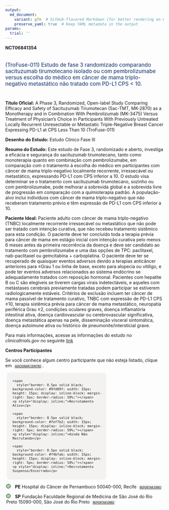 ```yaml
---
output: 
  md_document:
    variant: gfm  # GitHub-flavored Markdown (for better rendering on GitHub)
    preserve_yaml: true  # Keep YAML metadata in the output
params:
  trial: ''
---
```


<script async src="https://scripts.simpleanalyticscdn.com/latest.js"></script>

**NCT06841354**

<div style="padding: 5px 5px 5px 0px; font-size: 1.20em; font-weight: 500; color: #2E4A7F; text-align: left; margin-bottom: 20px">

(TroFuse-011) Estudo de fase 3 randomizado comparando sacituzumab
tirumotecano isolado ou com pembrolizumabe versus escolha do médico em
câncer de mama triplo-negativo metastático não tratado com PD-L1 CPS \<
10.

</div>

**Título Oficial:** A Phase 3, Randomized, Open-label Study Comparing
Efficacy and Safety of Sacituzumab Tirumotecan (Sac-TMT, MK-2870) as a
Monotherapy and in Combination With Pembrolizumab (MK-3475) Versus
Treatment of Physician’s Choice in Participants With Previously
Untreated Locally Recurrent Unresectable or Metastatic Triple-Negative
Breast Cancer Expressing PD-L1 at CPS Less Than 10 (TroFuse-011)

**Desenho do Estudo:** Estudo Clinico Fase III

**Resumo do Estudo:** Este estudo de Fase 3, randomizado e aberto,
investiga a eficácia e segurança do sacituzumab tirumotecano, tanto como
monoterapia quanto em combinação com pembrolizumabe, em comparação com o
tratamento à escolha do médico em participantes com câncer de mama
triplo-negativo localmente recorrente, irressecável ou metastático,
expressando PD-L1 com CPS inferior a 10. O estudo visa determinar se o
tratamento com sacituzumab tirumotecano, sozinho ou com pembrolizumabe,
pode melhorar a sobrevida global e a sobrevida livre de progressão em
comparação com a quimioterapia padrão. A população-alvo inclui
indivíduos com câncer de mama triplo-negativo que não receberam
tratamento prévio e têm expressão de PD-L1 com CPS inferior a 10.

**Paciente Ideal:** Paciente adulto com câncer de mama triplo-negativo
(TNBC) localmente recorrente irressecável ou metastático que não pode
ser tratado com intenção curativa, que não recebeu tratamento sistêmico
para esta condição. O paciente deve ter concluído toda a terapia prévia
para câncer de mama em estágio inicial com intenção curativa pelo menos
6 meses antes da primeira recorrência da doença e deve ser candidato ao
tratamento com pembrolizumabe e uma das opções de TPC: paclitaxel,
nab-paclitaxel ou gemcitabina + carboplatina. O paciente deve ter se
recuperado de quaisquer eventos adversos devido a terapias anticâncer
anteriores para ≤Grau 1 ou linha de base, exceto para alopecia ou
vitiligo, e pode ter eventos adversos relacionados ao sistema endócrino
se adequadamente tratados com reposição hormonal. Pacientes com hepatite
B ou C são elegíveis se tiverem cargas virais indetectáveis, e aqueles
com metástases cerebrais previamente tratadas podem participar se
estiverem radiologicamente estáveis. Critérios de exclusão incluem ter
câncer de mama passível de tratamento curativo, TNBC com expressão de
PD-L1 CPS ≥10, terapia sistêmica prévia para câncer de mama metastático,
neuropatia periférica Grau ≥2, condições oculares graves, doença
inflamatória intestinal ativa, doença cardiovascular ou cerebrovascular
significativa, doença metastática apenas na pele, disseminação visceral
sintomática, doença autoimune ativa ou histórico de
pneumonite/intersticial grave.

Para mais informações, acesse as informações do estudo no
*clinicaltrials.gov* no seguinte
[link](https://clinicaltrials.gov/ct2/show/NCT06841354)

**Centros Participantes**

Se você conhece algum centro participante que não esteja listado, clique
em
<span style="color: #2E4A7F; margin-left: 2px; padding: 4px; background-color: #f3f2f1; border-radius: 8px; font-weight: 500; font-size: 0.6em"><a
href="https://cancertrialsbr.shinyapps.io/formsapp?study_nct_id=NCT06841354&amp;location_id=N%2FA&amp;location_full_name=N%2FA&amp;form_type=Adicionar%20Centro"
target="_blank">ADICIONAR CENTRO</a></span>.

<div style="margin-bottom: 8px; margin-left: 5px; padding: 8px; max-width: 300px; background-color: #f3f2f1; border-radius: 8px; font-size: 0.9em">

<div style="margin-left: 10px;">

    <span 
      style="border: 0.5px solid black; background-color: #9fd89f; width: 15px; height: 15px; display: inline-block; margin-right: 5px; border-radius: 50%;"></span>
    <p style="display: inline;">Recrutamento Ativo</p>

</div>

<div style="margin-left: 10px;">

    <span 
      style="border: 0.5px solid black; background-color: #fef7b2; width: 15px; height: 15px; display: inline-block; margin-right: 5px; border-radius: 50%;"></span>
    <p style="display: inline;">Ainda Não Recrutando</p>

</div>

<div style="margin-left: 10px;">

    <span 
      style="border: 0.5px solid black; background-color: #f4bfab; width: 15px; height: 15px; display: inline-block; margin-right: 5px; border-radius: 50%;"></span>
    <p style="display: inline;">Recrutamento Suspenso/Encerrado</p>

</div>

</div>

<div style="margin: 3px;">

<span style="border: 0.5px solid black; display: inline-block; width: 12px; height: 12px; border-radius: 50%; margin-right: 10px; padding-bottom: 0px; background-color: #9fd89f;"></span>
<b>PE</b> Hospital do Câncer de Pernambuco 50040-000, Recife
<span style="color: #2E4A7F; margin-left: 2px; padding: 4px; background-color: #f3f2f1; border-radius: 8px; font-weight: 500; font-size: 0.6em"><a
href="https://cancertrialsbr.shinyapps.io/formsapp?study_nct_id=NCT06841354&amp;location_id=HOSPITALDECANCERDERECIFESITE2300RECIFEPERNAMBUCO50040000BRAZIL&amp;location_full_name=Hospital%20do%20C%C3%A2ncer%20de%20Pernambuco%2C%2050040-000%2C%20Recife&amp;form_type=Reportar%20Erro"
target="_blank">REPORTAR ERRO</a></span>

</div>

<div style="margin: 3px;">

<span style="border: 0.5px solid black; display: inline-block; width: 12px; height: 12px; border-radius: 50%; margin-right: 10px; padding-bottom: 0px; background-color: #9fd89f;"></span>
<b>SP</b> Fundação Faculdade Regional de Medicina de São José do Rio
Preto 15090-000, São José do Rio Preto
<span style="color: #2E4A7F; margin-left: 2px; padding: 4px; background-color: #f3f2f1; border-radius: 8px; font-weight: 500; font-size: 0.6em"><a
href="https://cancertrialsbr.shinyapps.io/formsapp?study_nct_id=NCT06841354&amp;location_id=FUNDACAOFACULDADEREGIONALDEMEDICINADESAOJOSEDORIOPRETOSITE2301SAOJOSEDORIOPRETOSAOPAULO15090000BRAZIL&amp;location_full_name=Funda%C3%A7%C3%A3o%20Faculdade%20Regional%20de%20Medicina%20de%20S%C3%A3o%20Jos%C3%A9%20do%20Rio%20Preto%2C%2015090-000%2C%20S%C3%A3o%20Jos%C3%A9%20do%20Rio%20Preto&amp;form_type=Reportar%20Erro"
target="_blank">REPORTAR ERRO</a></span>

</div>

